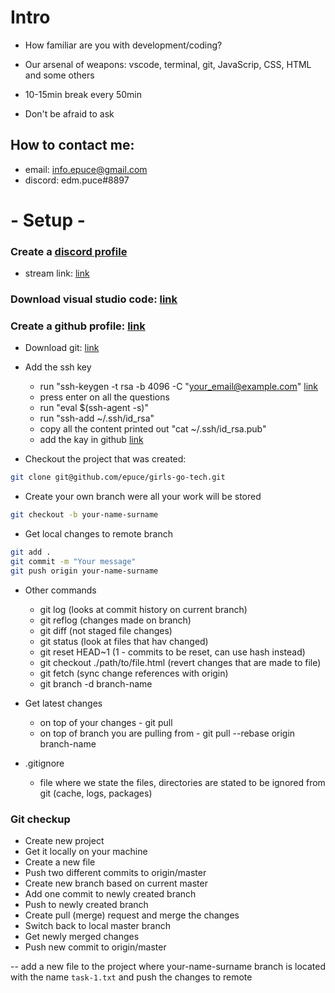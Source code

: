 # Intro
- How familiar are you with development/coding?

- Our arsenal of weapons: vscode, terminal, git, JavaScrip, CSS, HTML and some others
- 10-15min break every 50min
- Don't be afraid to ask

## How to contact me:
- email: info.epuce@gmail.com
- discord: edm.puce#8897

# - Setup -

### Create a [discord profile](https://discord.com/)
* stream link: [link](https://discord.com/channels/997059705048412261/998607360400572526)
### Download visual studio code: [link](https://code.visualstudio.com/download)
### Create a github profile: [link](https://github.com/signup)
* Download git: [link](https://git-scm.com/downloads)

* Add the ssh key
    * run "ssh-keygen -t rsa -b 4096 -C "your_email@example.com" [link](https://help.github.com/en/github/authenticating-to-github/generating-a-new-ssh-key-and-adding-it-to-the-ssh-agent)
    * press enter on all the questions
    * run "eval $(ssh-agent -s)"
    * run "ssh-add ~/.ssh/id_rsa"
    * copy all the content printed out "cat ~/.ssh/id_rsa.pub"
    * add the kay in github [link](https://github.com/settings/keys)

* Checkout the project that was created: 
```bash
git clone git@github.com/epuce/girls-go-tech.git
```

* Create your own branch were all your work will be stored
```bash
git checkout -b your-name-surname
```
* Get local changes to remote branch

```bash
git add . 
git commit -m "Your message"
git push origin your-name-surname 
```

* Other commands
    * git log (looks at commit history on current branch)
    * git reflog (changes made on branch)
    * git diff (not staged file changes)
    * git status (look at files that hav changed)
    * git reset HEAD~1 (1 - commits to be reset, can use hash instead)
    * git checkout ./path/to/file.html (revert changes that are made to file)
    * git fetch (sync change references with origin)
    * git branch -d branch-name

* Get latest changes
    * on top of your changes - git pull
    * on top of branch you are pulling from - git pull --rebase origin branch-name

* .gitignore
    * file where we state the files, directories are stated to be ignored from git (cache, logs, packages)

### Git checkup
* Create new project
* Get it locally on your machine
* Create a new file
* Push two different commits to origin/master
* Create new branch based on current master
* Add one commit to newly created branch
* Push to newly created branch
* Create pull (merge) request and merge the changes
* Switch back to local master branch
* Get newly merged changes
* Push new commit to origin/master

-- add a new file to the project where your-name-surname branch is located with the name `task-1.txt` and push the changes to remote